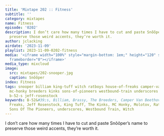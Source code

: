 ```yaml
---
title: 'Mixtape 202 :: Fitness'
subtitle: ''
category: mixtapes
name: Fitness
episode: '0202'
description: I don’t care how many times I have to cut and paste Snõõper’s name to
  preserve those weird accents, they’re worth it.
author: jclacking
airdate: '2023-11-09'
playlist: 2023-11-09-0202-fitness
media: '<iframe width="100%" style="margin-bottom: 1em;" height="120" src="https://www.mixcloud.com/widget/iframe/?feed=%2Fthe-lacking-org%2Fluid1j-202-fitness%2F&hide_artwork=1&hide_cover=1&light=1"
  frameborder="0"></iframe>'
media_type: mixcloud
image:
  src: mixtapes/202-snooper.jpg
  caption: Snõõper
index: Fitness
tags: snooper billiam king-tuff witch ratboys house-of-freaks camper-van-beethoven
  mc-honky breeders kinks sons-of-pioneers westbound-train underscores brassy molotov
  b-52-s jeff-rosenstock
keywords: B-52&#39;s, Billiam, Brassy, The Breeders, Camper Van Beethoven, House of
  Freaks, Jeff Rosenstock, King Tuff, The Kinks, MC Honky, Molotov, Ratboys, Snõõper,
  Sons Of The Pioneers, underscores, Westbound Train, Witch
---
```

I don’t care how many times I have to cut and paste Snõõper’s name to preserve those weird accents, they’re worth it.
